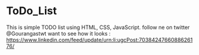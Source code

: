 # ToDo_List
This is simple TODO list using HTML, CSS, JavaScript.
follow ne on twitter @Gourangastwt
want to see how it looks : https://www.linkedin.com/feed/update/urn:li:ugcPost:7038424766088626176/
